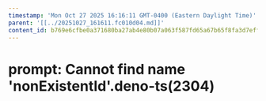 ```yaml
---
timestamp: 'Mon Oct 27 2025 16:16:11 GMT-0400 (Eastern Daylight Time)'
parent: '[[../20251027_161611.fc010d04.md]]'
content_id: b769e6cfbe0a371680ba27ab4e80b07a063f587fd65a67b65f8fa3d7eff6df3d
---
```


# prompt: Cannot find name 'nonExistentId'.deno-ts(2304)
